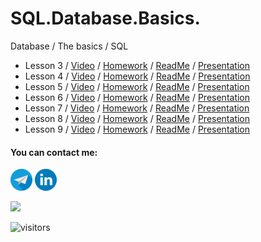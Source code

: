 # SQL.Database.Basics.
Database / The basics / SQL

+ Lesson 3 / [Video]() / [Homework](https://github.com/Mybono/SQL.Database.Basics./blob/main/lesson3.md) / [ReadMe]() / [Presentation]()
+ Lesson 4 / [Video]() / [Homework](https://github.com/Mybono/SQL.Database.Basics./blob/main/lesson4.md) / [ReadMe]() / [Presentation]()
+ Lesson 5 / [Video]() / [Homework](https://github.com/Mybono/SQL.Database.Basics./blob/main/lesson5.md) / [ReadMe]() / [Presentation]()
+ Lesson 6 / [Video](https://youtu.be/fsEur5eIGN4) / [Homework](https://github.com/Mybono/SQL.Database.Basics./blob/main/lesson6.md) / [ReadMe](https://docs.google.com/document/d/1R5iV11UctEf_cthAd4lJPcDtelGjVlCTbtbyf6r0nQk/edit#heading=h.gjdgxs) / [Presentation]()
+ Lesson 7 / [Video]() / [Homework]() / [ReadMe]() / [Presentation]()
+ Lesson 8 / [Video]() / [Homework]() / [ReadMe]() / [Presentation]()
+ Lesson 9 / [Video]() / [Homework]() / [ReadMe]() / [Presentation]()



#### You can contact me:
[![telegram][logotelegram]][telegram]
[![linkedin][logolinkedin]][linkedin]

![]( "wp")

![visitors](https://visitor-badge.glitch.me/badge?page_id=https://github.com/Mybono/SQL.Database.Basics)


[telegram]: https://t.me/def4get
[logotelegram]: https://github.com/Mybono/Mybono/blob/main/assets/telegran%2035%20px.png
[linkedin]: http://linkedin.com/def-say-hello
[logolinkedin]: https://github.com/Mybono/Mybono/blob/main/assets/linedin%2035px.png
[linkedin]: https://github.com/Mybono/Mybono/blob/main/assets/linkedin.png
